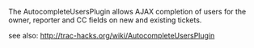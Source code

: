
The AutocompleteUsersPlugin allows AJAX completion of users
for the owner, reporter and CC fields on new and existing tickets.

see also: http://trac-hacks.org/wiki/AutocompleteUsersPlugin
